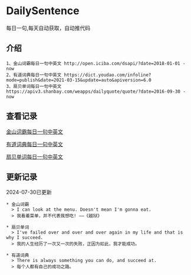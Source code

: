 # DailySentence

每日一句,每天自动获取，自动推代码

## 介绍

```
1、金山词霸每日一句中英文 http://open.iciba.com/dsapi/?date=2018-01-01 - now
2、有道词典每日一句中英文 https://dict.youdao.com/infoline?mode=publish&date=2021-03-15&update=auto&apiversion=6.0
3、扇贝单词每日一句中英文 https://apiv3.shanbay.com/weapps/dailyquote/quote/?date=2016-09-30 - now
```

## 查看记录

[金山词霸每日一句中英文](./data/iciba/)

[有道词典每日一句中英文](./data/youdao/)

[扇贝单词每日一句中英文](./data/shanbay/)

## 更新记录
2024-07-30已更新 
```
* 金山词霸
  > I can look at the menu. Doesn't mean I'm gonna eat.
  > 我看着菜单，并不代表我想吃! ——《越狱》

* 扇贝单词
  > I've failed over and over and over again in my life and that is why I succeed.
  > 我的人生经历了一次又一次的失败，正因为如此，我才能成功。

* 有道词典
  > There is always something you can do, and succeed at.
  > 每个人都有自己的成功之路。

```
